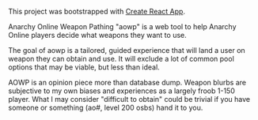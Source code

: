 This project was bootstrapped with [Create React App](https://github.com/facebook/create-react-app).

Anarchy Online Weapon Pathing "aowp" is a web tool to help Anarchy Online players decide what weapons they want to use.

The goal of aowp is a tailored, guided experience that will land a user on weapon they can obtain and use. It will exclude a lot of common pool options that may be viable, but less than ideal.

AOWP is an opinion piece more than database dump. Weapon blurbs are subjective to my own biases and experiences as a largely froob 1-150 player.
What I may consider "difficult to obtain" could be trivial if you have someone or something (ao#, level 200 osbs) hand it to you.

